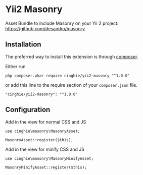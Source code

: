 # Yii2 Masonry

Asset Bundle to include Masonry on your Yii 2 project: https://github.com/desandro/masonry

Installation
-----------------

The preferred way to install this extension is through [composer](http://getcomposer.org/download/).

Either run

```
php composer.phar require cinghie/yii2-masonry "^1.0.0"
```

or add this line to the require section of your `composer.json` file.

```
"cinghie/yii2-masonry": "^1.0.0"
```

Configuration
-----------------

Add in the view for normal CSS and JS

```
use cinghie\masonry\MasonryAsset;

MasonryAsset::register($this);
```

Add in the view for minify CSS and JS

```
use cinghie\masonry\MasonryMinifyAsset;

MasonryMinifyAsset::register($this);
```
